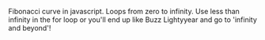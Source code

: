 Fibonacci curve in javascript.
Loops from zero to infinity.
Use less than infinity in the for loop or you'll end up like Buzz Lightyyear and go to 'infinity and beyond'!

